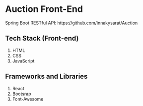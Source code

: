 # Auction Front-End

Spring Boot RESTful API: https://github.com/innakysarat/Auction

## Tech Stack (Front-end)
1. HTML
2. CSS
3. JavaScript

## Frameworks and Libraries
1. React
2. Bootsrap
3. Font-Awesome
